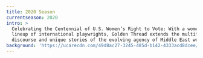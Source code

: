 ```yaml
---
title: 2020 Season
currentseason: 2020
intro: >
  Celebrating the Centennial of U.S. Women’s Right to Vote: With a women-led
  lineup of international playwrights, Golden Thread extends the multifaceted
  discourse and unique stories of the evolving agency of Middle East women.
background: 'https://ucarecdn.com/49d8ac27-3245-485d-b142-4333acd8dcee/'
---
```



